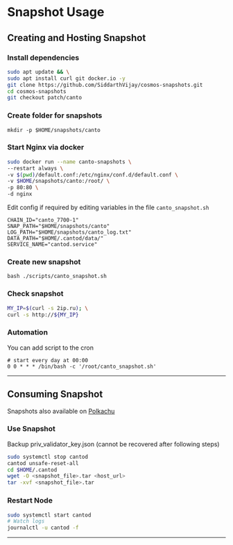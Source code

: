 # Snapshot Usage

## Creating and Hosting Snapshot

### Install dependencies  
```bash
sudo apt update && \
sudo apt install curl git docker.io -y
git clone https://github.com/SiddarthVijay/cosmos-snapshots.git
cd cosmos-snapshots
git checkout patch/canto
```

### Create folder for snapshots  
`mkdir -p $HOME/snapshots/canto`

### Start Nginx via docker  
```bash
sudo docker run --name canto-snapshots \
--restart always \
-v $(pwd)/default.conf:/etc/nginx/conf.d/default.conf \
-v $HOME/snapshots/canto:/root/ \
-p 80:80 \
-d nginx
```

Edit config if required by editing variables in the file `canto_snapshot.sh`  
```
CHAIN_ID="canto_7700-1"
SNAP_PATH="$HOME/snapshots/canto"
LOG_PATH="$HOME/snapshots/canto_log.txt"
DATA_PATH="$HOME/.cantod/data/"
SERVICE_NAME="cantod.service"
```

### Create new snapshot  
`bash ./scripts/canto_snapshot.sh`  

### Check snapshot  
```bash
MY_IP=$(curl -s 2ip.ru); \
curl -s http://${MY_IP}
```

### Automation  
You can add script to the cron  
```cron
# start every day at 00:00
0 0 * * * /bin/bash -c '/root/canto_snapshot.sh'
```
---

## Consuming Snapshot
Snapshots also available on [Polkachu](https://polkachu.com/tendermint_snapshots/canto)

### Use Snapshot
Backup priv_validator_key.json (cannot be recovered after following steps)

```bash
sudo systemctl stop cantod
cantod unsafe-reset-all
cd $HOME/.cantod
wget -O <snapshot_file>.tar <host_url>
tar -xvf <snapshot_file>.tar 
```

### Restart Node
```bash
sudo systemctl start cantod
# Watch logs
journalctl -u cantod -f
```

---
